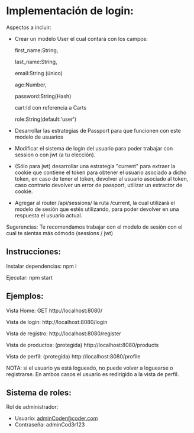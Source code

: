 # Implementación de login:

Aspectos a incluir:

- Crear un modelo User el cual contará con los campos:

  first_name:String,

  last_name:String,

  email:String (único)

  age:Number,

  password:String(Hash)

  cart:Id con referencia a Carts

  role:String(default:'user')

- Desarrollar las estrategias de Passport para que funcionen con este modelo de usuarios

- Modificar el sistema de login del usuario para poder trabajar con session o con jwt (a tu elección).

- (Sólo para jwt) desarrollar una estrategia "current" para extraer la cookie que contiene el token para obtener el usuario asociado a dicho token, en caso de tener el token, devolver al usuario asociado al token, caso contrario devolver un error de passport, utilizar un extractor de cookie.

- Agregar al router /api/sessions/ la ruta /current, la cual utilizará el modelo de sesión que estés utilizando, para poder devolver en una respuesta el usuario actual.

Sugerencias:
Te recomendamos trabajar con el modelo de sesión con el cual te sientas más cómodo (sessions / jwt)

## Instrucciones:

Instalar dependencias: npm i

Ejecutar: npm start

## Ejemplos:

Vista Home:
GET http://localhost:8080/

Vista de login:
http://localhost:8080/login

Vista de registro:
http://localhost:8080/register

Vista de productos: (protegida)
http://localhost:8080/products

Vista de perfil: (protegida)
http://localhost:8080/profile

NOTA: si el usuario ya está logueado, no puede volver a loguearse o registrarse.
En ambos casos el usuario es redirigido a la vista de perfil.

## Sistema de roles:

Rol de administrador:

- Usuario: adminCoder@coder.com
- Contraseña: adminCod3r123
